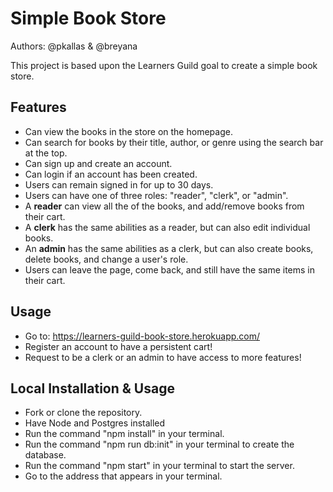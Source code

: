 # Simple Book Store

Authors: @pkallas & @breyana

This project is based upon the Learners Guild goal to create a simple book store.

## Features
- Can view the books in the store on the homepage.
- Can search for books by their title, author, or genre using the search bar at the top.
- Can sign up and create an account.
- Can login if an account has been created.
- Users can remain signed in for up to 30 days.
- Users can have one of three roles: "reader", "clerk", or "admin".
- A **reader** can view all the of the books, and add/remove books from their cart.
- A **clerk** has the same abilities as a reader, but can also edit individual books.
- An **admin** has the same abilities as a clerk, but can also create books, delete books, and change a user's role.
- Users can leave the page, come back, and still have the same items in their cart.

## Usage
- Go to: https://learners-guild-book-store.herokuapp.com/
- Register an account to have a persistent cart!
- Request to be a clerk or an admin to have access to more features!

## Local Installation & Usage
- Fork or clone the repository.
- Have Node and Postgres installed
- Run the command "npm install" in your terminal.
- Run the command "npm run db:init" in your terminal to create the database.
- Run the command "npm start" in your terminal to start the server.
- Go to the address that appears in your terminal.
